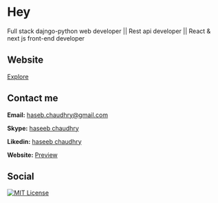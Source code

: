 
# Hey
Full stack dajngo-python web developer || Rest api developer || React & next js front-end developer 

## Website 
[Explore](https://haseb-ali.github.io/haseeb-resume/)
## Contact me 

**Email:** [haseb.chaudhry@gmail.com]()

**Skype:** [haseeb chaudhry](live:.cid.ebf8a2b57bf2482c)

**Likedin:** [haseeb chaudhry](https://www.linkedin.com/in/haseeb-ali-4526321ba/)

**Website:** [Preview](haseeb-portflio.herokuapp.com/)

  
## Social 
[![MIT License](https://img.shields.io/github/followers/haseb-ali?style=social
)](https://github.com/tterb/atomic-design-ui/blob/master/LICENSEs)
